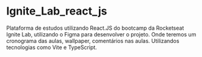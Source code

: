 # Ignite_Lab_react_js
 Plataforma de estudos utilizando React.JS do bootcamp da Rocketseat Ignite Lab, utilizando o Figma para desenvolver o projeto. Onde teremos um cronograma das aulas, wallpaper, comentários nas aulas. Utilizandos tecnologias como Vite e TypeScript.
